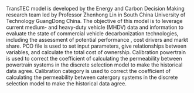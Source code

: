 TransTEC model is developed by the Energy and Carbon Decision Making research team led by Professor Zhenhong Lin in South China University of Technology GuangDong China. 
The objective of this model is to leverage current medium- and heavy-duty vehicle (MHDV) data and information to evaluate the state of commercial vehicle decarbonization technologies, including the assessment of potential performance , cost drivers and markt share.
PCO file is used to set input parameters, give relationships between variables, and calculate the total cost of ownership.
Calibration powertrain is used to correct the coefficient of calculating the permeability between powertrain systems in the discrete selection model to make the historical data agree.
Calibration category is used to correct the coefficient of calculating the permeability between catergory systems in the discrete selection model to make the historical data agree.

